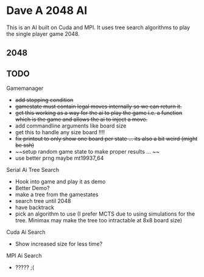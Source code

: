 Dave A 2048 AI
==============

This is an AI built on Cuda and MPI.
It uses tree search algorithms to play the single player game 2048.

2048
----


TODO
----

Gamemanager
- ~~add stopping condition~~
- ~~gamestate must contain legal moves internally so we can return it.~~
- ~~get this working as a way for the ai to play the game i.e. a function which is the game and allows the ai to inject a move.~~
- add commandline arguments like board size
- get this to handle any size board !!!!
- ~~fix printout to only show one board per state ... its also a bit weird (might be ssh)~~
- ~~setup random game state to make proper results ... ~~
- use better prng maybe mt19937_64

Serial Ai Tree Search
- Hook into game and play it as demo
- Better Demo?
- make a tree from the gamestates
- search tree until 2048
- have backtrack
- pick an algorithm to use (I prefer MCTS due to using simulations for the tree. Minimax may make the tree too intractable at 8x8 board size)

Cuda Ai Search
- Show increased size for less time?

MPI Ai Search
- ????? ;(